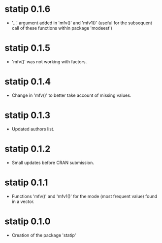 # statip 0.1.6

* '...' argument added in 'mfv()' and 'mfv1()' (useful for the subsequent call
of these functions within package 'modeest')


# statip 0.1.5

* 'mfv()' was not working with factors.


# statip 0.1.4

* Change in 'mfv()' to better take account of missing values. 


# statip 0.1.3

* Updated authors list. 


# statip 0.1.2

* Small updates before CRAN submission. 


# statip 0.1.1

* Functions 'mfv()' and 'mfv1()' for the mode (most frequent value) 
found in a vector. 


# statip 0.1.0

* Creation of the package 'statip'
